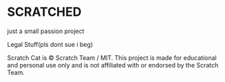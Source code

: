 # SCRATCHED
just a small passion project









Legal Stuff(pls dont sue i beg)

Scratch Cat is © Scratch Team / MIT. This project is made for educational and personal use only and is not affiliated with or endorsed by the Scratch Team.
